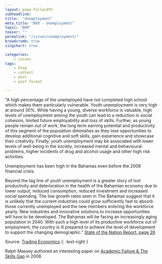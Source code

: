 ```yaml
---
layout: page-fullwidth
subheadline:
title:  "Unemployment"
meta_title: "BKR - Unemployment"
topic: "BKR"
teaser: ""
permalink: "/issues/unemployment/"
breadcrumb: true
zingchart: true

categories:
    - issues
tags:
    - blog
    - content
    - post
    - post format

---
```

"A high percentage of the unemployed have not completed high school which makes them particularly
vulnerable. Youth unemployment is very high at around 30%. While having a young, diverse workforce is valuable, high levels of unemployment among the youth can lead to a reduction in social cohesion, limited future employability and loss of skills. Further, as young people remain out of work, the long term earning potential and productivity of this segment of the population diminishes as they lose opportunities to develop additional cognitive and soft skills, gain experience and showcase their creativity. Finally, youth unemployment may be associated with lower levels of well-being in the society, increased mental and behavioural problems, higher incidents of drug and alcohol usage and other high risk activities.

Unemployment has been high in the Bahamas even before the 2008 financial crisis.

Beyond the tag line of youth unemployment is a greater story of lost productivity and deterioration in the health of the Bahamian economy due to lower output, reduced consumption, reduced investment and increased social spending. The low growth rates seen in The Bahamas suggest that it is unlikely that the current industries could grow sufficiently fast to absorb those currently unemployed and the new members entering the workforce yearly. New industries and innovative solutions to increase opportunities will have to be developed. The Bahamas will be facing an increasingly aging population in 2040. With such a high level of its productive workforce out of employment, the country is ill prepared to achieve the level of development to support the changing demographic." [State of the Nation Report, page 26][1]

<!-- Unemployment Graph -->
<!--Note: Comments using javascript convention (//) will result in build errors-->
<div id="chartDiv"></div>
<script>
	var chartData = {
      type: "bar",
      title: {
        text: "Unemployment in the Bahamas by Year"
    },
    "scale-x": {
    	"items-overlap": false,
    	label: {
    		text: "Year"
    	},
    	values: [2006, 2007, 2008, 2009, 2010, 2011, 2012, 2013, 2014, 2015] 
    },
    "scale-y":{
    	label: {
    		text: "Unemployment-rate"
    	},
    	format: "%v%"
    },
    "crosshair-x":{
    	plotLabel:{

    	}
    },
    plot:{
    	tooltip:{
    		visible : false
    	}
    },
      series: [
      { 
      	values: [7.6, 7.9, 8.7, 14.2,,13.7, 14.0, 15.4, 15.7, 14.8],
      	backgroundColor:"#0011AB",
      	text: "Unemployment-rate"
      }
      ]
  };
    zingchart.render({
    	id: "chartDiv",
    	data: chartData,
    	height: 400,
    });
</script>

Source: [Trading Economics][2]
{: .text-right }

Ralph Massey authored an interesting paper on [Academic Failure & The Skills Gap][3] in 2006.

[1]: http://www.vision2040bahamas.org/media/uploads/State_of_the_Nation_Summary_Report.pdf
[2]: http://www.tradingeconomics.com/bahamas/unemployment-rate
[3]: http://www.nassauinstitute.org/files/AcademicFailure&SkilsGap3.pdf